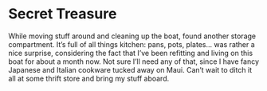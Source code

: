 # Secret Treasure

While moving stuff around and cleaning up the boat, found another storage compartment.
It’s full of all things kitchen: pans, pots, plates... was rather a nice surprise, considering the fact that I’ve been refitting and living on this
boat for about a month now.
Not sure I’ll need any of that, since I have fancy Japanese and Italian cookware tucked away on Maui.
Can’t wait to ditch it all at some thrift store and bring my stuff aboard.
